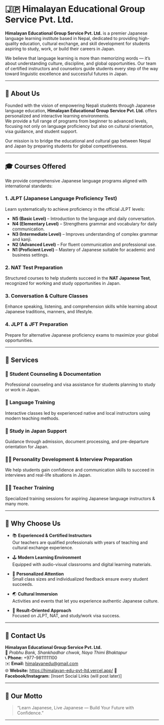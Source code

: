 # 🇯🇵 Himalayan Educational Group Service Pvt. Ltd.

**Himalayan Educational Group Service Pvt. Ltd.** is a premier Japanese language learning institute based in Nepal, dedicated to providing high-quality education, cultural exchange, and skill development for students aspiring to study, work, or build their careers in Japan.

We believe that language learning is more than memorizing words — it’s about understanding culture, discipline, and global opportunities. Our team of certified instructors and counselors guide students every step of the way toward linguistic excellence and successful futures in Japan.

---

## 🏫 About Us

Founded with the vision of empowering Nepali students through Japanese language education, **Himalayan Educational Group Service Pvt. Ltd.** offers personalized and interactive learning environments.  
We provide a full range of programs from beginner to advanced levels, focusing not only on language proficiency but also on cultural orientation, visa guidance, and student support.

Our mission is to bridge the educational and cultural gap between Nepal and Japan by preparing students for global competitiveness.

---

## 🎓 Courses Offered

We provide comprehensive Japanese language programs aligned with international standards:

### 1. **JLPT (Japanese Language Proficiency Test)**

Learn systematically to achieve proficiency in the official JLPT levels:

- **N5 (Basic Level)** – Introduction to the language and daily conversation.
- **N4 (Elementary Level)** – Strengthens grammar and vocabulary for daily communication.
- **N3 (Intermediate Level)** – Improves understanding of complex grammar and kanji.
- **N2 (Advanced Level)** – For fluent communication and professional use.
- **N1 (Proficient Level)** – Mastery of Japanese suitable for academic and business settings.

### 2. **NAT Test Preparation**

Structured courses to help students succeed in the **NAT Japanese Test**, recognized for working and study opportunities in Japan.

### 3. **Conversation & Culture Classes**

Enhance speaking, listening, and comprehension skills while learning about Japanese traditions, manners, and lifestyle.

### 4. **JLPT & JFT Preparation**

Prepare for alternative Japanese proficiency exams to maximize your global opportunities.

---

## 💼 Services

### 🧾 Student Counseling & Documentation

Professional counseling and visa assistance for students planning to study or work in Japan.

### 🧠 Language Training

Interactive classes led by experienced native and local instructors using modern teaching methods.

### 🛫 Study in Japan Support

Guidance through admission, document processing, and pre-departure orientation for Japan.

### 🧍‍♂️ Personality Development & Interview Preparation

We help students gain confidence and communication skills to succeed in interviews and real-life situations in Japan.

### 🧑‍🏫 Teacher Training

Specialized training sessions for aspiring Japanese language instructors & many more.

---

## 🧩 Why Choose Us

- 📚 **Experienced & Certified Instructors**  
  Our teachers are qualified professionals with years of teaching and cultural exchange experience.

- 🕹️ **Modern Learning Environment**  
  Equipped with audio-visual classrooms and digital learning materials.

- 🤝 **Personalized Attention**  
  Small class sizes and individualized feedback ensure every student succeeds.

- 🌏 **Cultural Immersion**  
  Activities and events that let you experience authentic Japanese culture.

- 🎯 **Result-Oriented Approach**  
  Focused on JLPT, NAT, and study/work visa success.

---

## 📍 Contact Us

**Himalayan Educational Group Service Pvt. Ltd.**  
📌 _Prabhu Bank, Shankhadhar chwok, Naya Thimi Bhaktapur_  
📞 **Phone:** +977-9811111100  
✉️ **Email:** himalayanedu@gmail.com  
🌐 **Website:** https://himalayan-edu-pvt-ltd.vercel.app/
📱 **Facebook/Instagram:** [Insert Social Links (will post later)]

---

## 🌸 Our Motto

> “Learn Japanese, Live Japanese — Build Your Future with Confidence.”

---
